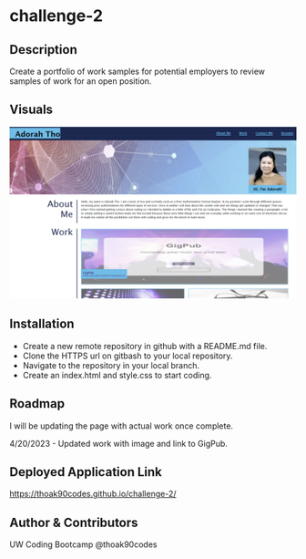 # challenge-2

## Description

Create a portfolio of work samples for potential employers to review samples of work for an open position.


## Visuals

![Top section of portfolio.](./assets/Images/portfolio-ss.png)


## Installation

 - Create a new remote repository in github with a README.md file.
 - Clone the HTTPS url on gitbash to your local repository. 
 - Navigate to the repository in your local branch. 
 - Create an index.html and style.css to start coding.


## Roadmap

I will be updating the page with actual work once complete.

4/20/2023 - Updated work with image and link to GigPub.

## Deployed Application Link

https://thoak90codes.github.io/challenge-2/


## Author & Contributors

UW Coding Bootcamp
 @thoak90codes
